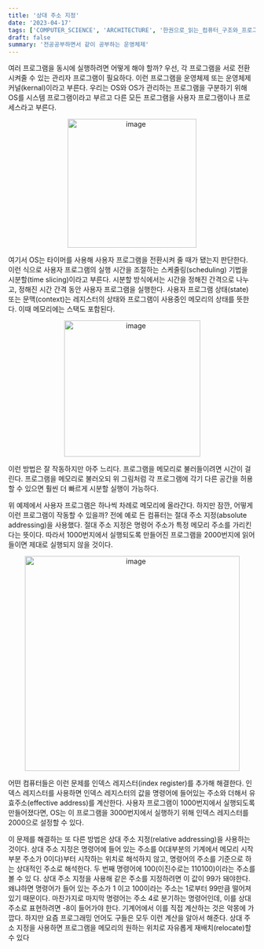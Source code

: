 ```yaml
---
title: '상대 주소 지정'
date: '2023-04-17'
tags: ['COMPUTER_SCIENCE', 'ARCHITECTURE', '한권으로_읽는_컴퓨터_구조와_프로그래밍']
draft: false
summary: '전공공부하면서 같이 공부하는 운영체제'
---
```


여러 프로그램을 동시에 실행하려면 어떻게 해야 할까? 우선, 각 프로그램을 서로 전환시켜줄 수 있는 관리자 프로그램이 필요하다. 이런 프로그램을 운영체제 또는 운영체제 커널(kernal)이라고 부른다. 우리는 OS와 OS가 관리하는 프로그램을 구분하기 위해 OS를 시스템 프로그램이라고 부르고 다른 모든 프로그램을 사용자 프로그램이나 프로세스라고 부른다.

<p align="center">
    <img width="262" alt="image" src="https://user-images.githubusercontent.com/105579811/232514164-0fd8cd32-ed35-40d7-ab51-ee5c19ce92cc.png"/>
</p>

여기서 OS는 타이머를 사용해 사용자 프로그램을 전환시켜 줄 때가 됐는지 판단한다. 이런 식으로 사용자 프로그램의 실행 시간을 조절하는 스케줄링(scheduling) 기법을 시분할(time slicing)이라고 부른다. 시분할 방식에서는 시간을 정해진 간격으로 나누고, 정해진 시간 간격 동안 사용자 프로그램을 실행한다. 사용자 프로그램 상태(state) 또는 문맥(context)는 레지스터의 상태와 프로그램이 사용중인 메모리의 상태를 뜻한다. 이때 메모리에는 스택도 포함된다.

<p align="center">
    <img width="277" alt="image" src="https://user-images.githubusercontent.com/105579811/232515344-5a7261f8-ab34-4441-9300-77959e6f9edb.png"/>
</p>

이런 방법은 잘 작동하지만 아주 느리다. 프로그램을 메모리로 불러들이려면 시간이 걸린다. 프로그램을 메모리로 불러오되 위 그림처럼 각 프로그램에 각기 다른 공간을 허용할 수 있으면 훨씬 더 빠르게 시분할 실행이 가능하다.

위 예제에서 사용자 프로그램은 하나씩 차례로 메모리에 올라간다. 하지만 잠깐, 어떻게 이런 프로그램이 작동할 수 있을까? 전에 예로 든 컴퓨터는 절대 주소 지정(absolute addressing)을 사용했다. 절대 주소 지정은 명령어 주소가 특정 메모리 주소를 가리킨다는 뜻이다. 따라서 1000번지에서 실행되도록 만들어진 프로그램을 2000번지에 읽어 들이면 제대로 실행되지 않을 것이다.

<p align="center">
    <img width="437" alt="image" src="https://user-images.githubusercontent.com/105579811/232517971-fdd0c73e-b2ec-458d-ac99-a41eea73ec43.png"/>
</p>

어떤 컴퓨터들은 이런 문제를 인덱스 레지스터(index register)를 추가해 해결한다. 인덱스 레지스터를 사용하면 인덱스 레지스터의 값을 명령어에 들어있는 주소와 더해서 유효주소(effective address)를 계산한다. 사용자 프로그램이 1000번지에서 실행되도록 만들어졌다면, OS는 이 프로그램을 3000번지에서 실행하기 위해 인덱스 레지스터를 2000으로 설정할 수 있다.

이 문제를 해결하는 또 다른 방법은 상대 주소 지정(relative addressing)을 사용하는 것이다. 상대 주소 지정은 명령어에 들어 있는 주소를 0(대부분의 기계에서 메모리 시작 부분 주소가 0이다)부터 시작하는 위치로 해석하지 않고, 명령어의 주소를 기준으로 하는 상대적인 주소로 해석한다. 두 번째 명령어에 100(이진수로는 110100)이라는 주소를 볼 수 있 다. 상대 주소 지정을 사용해 같은 주소를 지정하려면 이 값이 99가 돼야한다. 왜냐하면 명령어가 들어 있는 주소가 1 이고 100이라는 주소는 1로부터 99만큼 떨어져 있기 때문이다. 마찬가지로 마지막 명령어는 주소 4로 분기하는 명령어인데, 이를 상대 주소로 표현하려면 -8이 들어가야 한다. 기계어에서 이를 직접 계산하는 것은 악몽에 가깝다. 하지만 요즘 프로그래밍 언어도 구들은 모두 이런 계산을 알아서 해준다. 상대 주소 지정을 사용하면 프로그램을 메모리의 원하는 위치로 자유롭게 재배치(relocate)할 수 있다
